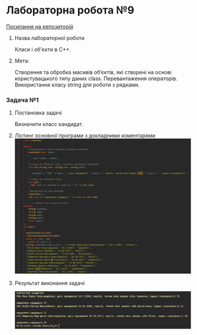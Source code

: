 #  Лабораторна робота №9
[Посилання на репозиторій](https://github.com/s1ntt/lab_9)

1. Назва лабораторної роботи
   
    Класи і об'єкти в  С++.

2. Мета:

    Створення та обробка масивів об’єктів, які створені на основі користувацького типу даних class. Перевантаження операторів. Використання класу string для роботи з рядками. 
 
###  Задача №1

1. Постановка задачі

    Визначити класс кандидат.

2. Лістинг основної програми з докладними коментарями
    ![Лістинг](/images/code_task_1.jpg)

3. Результат виконання задачі

    ![Скріншот до задачі номер один](/images/result_task_1.jpg)